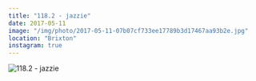 ```yaml
---
title: "118.2 - jazzie"
date: 2017-05-11
image: "/img/photo/2017-05-11-07b07cf733ee17789b3d17467aa93b2e.jpg"
location: "Brixton"
instagram: true
---
```


![118.2 - jazzie](/img/photo/2017-05-11-07b07cf733ee17789b3d17467aa93b2e.jpg)
